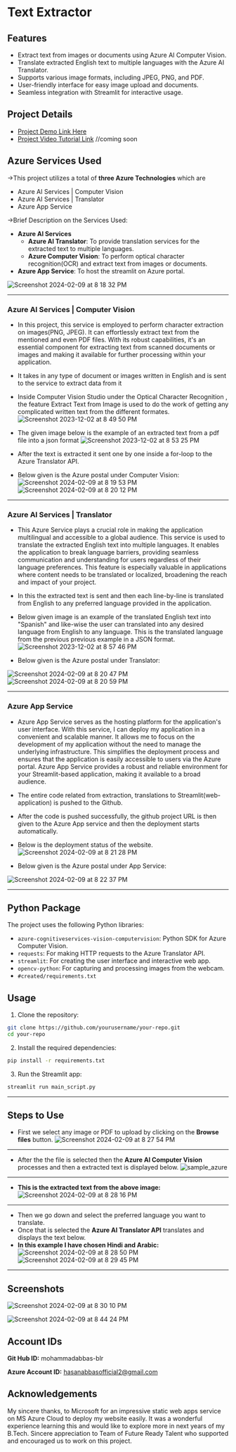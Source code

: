 # Text Extractor

## Features

- Extract text from images or documents using Azure AI Computer Vision.
- Translate extracted English text to multiple languages with the Azure AI Translator.
- Supports various image formats, including JPEG, PNG, and PDF.
- User-friendly interface for easy image upload and documents.
- Seamless integration with Streamlit for interactive usage.

## Project Details

- [Project Demo Link Here](https://textractor.azurewebsites.net/)
- [Project Video Tutorial Link](https://youtu.be/coming_soon) //coming soon

## Azure Services Used

&rarr;This project utilizes a total of **three Azure Technologies** which are 
- Azure AI Services | Computer Vision
- Azure AI Services | Translator
- Azure App Service

&rarr;Brief Description on the Services Used:
* **Azure AI Services**
  * **Azure AI Translator**: To provide translation services for the extracted text to multiple languages.
  * **Azure Computer Vision**: To perform optical character recognition(OCR) and extract text from images or documents.
* **Azure App Service**: To host the streamlit on Azure portal.

![Screenshot 2024-02-09 at 8 18 32 PM](https://github.com/mohammadabbas-blr/Microsoft-Future-Ready-Talent-Internship-Project-Text-Extractor/assets/150517265/6399d07c-04bb-4df2-90cd-3fb44ee5ec67)

---
### Azure AI Services | Computer Vision
- In this project, this service is employed to perform character extraction on images(PNG, JPEG). It can effortlessly extract text from the mentioned and even PDF files. With its robust capabilities, it's an essential component for extracting text from scanned documents or images and making it available for further processing within your application.
- It takes in any type of document or images written in English and is sent to the service to extract data from it
- Inside Computer Vision Studio under the Optical Character Recognition , the feature Extract Text from Image is used to do the work of getting any complicated written text from the different formates.
![Screenshot 2023-12-02 at 8 49 50 PM](https://github.com/hasanabbas-blr/Microsoft-Future-Ready-Talent-Internship-Project-Hasans-Extractor/assets/150517265/511ab307-65e0-43c3-8a31-8d3f3a60273a)


- The given image below is the example of an extracted text from a pdf file into a json format
![Screenshot 2023-12-02 at 8 53 25 PM](https://github.com/hasanabbas-blr/Microsoft-Future-Ready-Talent-Internship-Project-Hasans-Extractor/assets/150517265/0f83db4b-799a-4ea7-aa1c-e938387db076)


- After the text is extracted it sent one by one inside a for-loop to the Azure Translator API.
- Below given is the Azure postal under Computer Vision:
![Screenshot 2024-02-09 at 8 19 53 PM](https://github.com/mohammadabbas-blr/Microsoft-Future-Ready-Talent-Internship-Project-Text-Extractor/assets/150517265/31a54566-7668-45ab-b79d-48ddc52e48c7)
![Screenshot 2024-02-09 at 8 20 12 PM](https://github.com/mohammadabbas-blr/Microsoft-Future-Ready-Talent-Internship-Project-Text-Extractor/assets/150517265/34c29942-2620-436c-8dd2-79feaf5a87e5)

---
### Azure AI Services | Translator
- This Azure Service plays a crucial role in making the application multilingual and accessible to a global audience. This service is used to translate the extracted English text into multiple languages. It enables the application to break language barriers, providing seamless communication and understanding for users regardless of their language preferences. This feature is especially valuable in applications where content needs to be translated or localized, broadening the reach and impact of your project.

- In this the extracted text is sent and then each line-by-line is translated from English to any preferred language provided in the application.

- Below given image is an example of the translated English text into "Spanish" and like-wise the user can translated into any desired language from English to any language. This is the translated language from the previous previous example in a JSON format.
![Screenshot 2023-12-02 at 8 57 46 PM](https://github.com/hasanabbas-blr/Microsoft-Future-Ready-Talent-Internship-Project-Hasans-Extractor/assets/150517265/8d769f4b-75c6-447b-bd48-2a79ffce29e3)
- Below given is the Azure postal under Translator:

![Screenshot 2024-02-09 at 8 20 47 PM](https://github.com/mohammadabbas-blr/Microsoft-Future-Ready-Talent-Internship-Project-Text-Extractor/assets/150517265/0a07eeaa-5930-439e-aabf-82222c6fe89f)
![Screenshot 2024-02-09 at 8 20 59 PM](https://github.com/mohammadabbas-blr/Microsoft-Future-Ready-Talent-Internship-Project-Text-Extractor/assets/150517265/95dbb554-f71b-4499-86eb-f98215b9388f)

---
### Azure App Service
- Azure App Service serves as the hosting platform for the application's user interface. With this service, I can deploy my application in a convenient and scalable manner. It allows me to focus on the development of my application without the need to manage the underlying infrastructure. This simplifies the deployment process and ensures that the application is easily accessible to users via the Azure portal. Azure App Service provides a robust and reliable environment for your Streamlit-based application, making it available to a broad audience.

- The entire code related from extraction, translations to Streamlit(web-application) is pushed to the Github.
- After the code is pushed successfully, the github project URL is then given to the Azure App service and then the deployment starts automatically.
- Below is the deployment status of the website.
![Screenshot 2024-02-09 at 8 21 28 PM](https://github.com/mohammadabbas-blr/Microsoft-Future-Ready-Talent-Internship-Project-Text-Extractor/assets/150517265/99f8637a-18f5-415d-bf8e-cfc95786f897)

- Below given is the Azure postal under App Service:

![Screenshot 2024-02-09 at 8 22 37 PM](https://github.com/mohammadabbas-blr/Microsoft-Future-Ready-Talent-Internship-Project-Text-Extractor/assets/150517265/7ffa624d-05fc-4a69-86a9-69c82fb8165f)

---

## Python Package

The project uses the following Python libraries:

- `azure-cognitiveservices-vision-computervision`: Python SDK for Azure Computer Vision.
- `requests`: For making HTTP requests to the Azure Translator API.
- `streamlit`: For creating the user interface and interactive web app.
- `opencv-python`: For capturing and processing images from the webcam.
- `#created/requirements.txt`

## Usage

1. Clone the repository:

```bash
git clone https://github.com/yourusername/your-repo.git
cd your-repo
```

2. Install the required dependencies:

```bash
pip install -r requirements.txt
```

3. Run the Streamlit app:

```bash
streamlit run main_script.py
```
---

## Steps to Use
- First  we select any image or PDF to upload by clicking on the **Browse files** button.
![Screenshot 2024-02-09 at 8 27 54 PM](https://github.com/mohammadabbas-blr/Microsoft-Future-Ready-Talent-Internship-Project-Text-Extractor/assets/150517265/5f1e877c-0c03-42be-8270-24d64b433250)
---
- After the the file is selected then the **Azure AI Computer Vision** processes and then a extracted text is displayed below.
![sample_azure](https://github.com/mohammadabbas-blr/Microsoft-Future-Ready-Talent-Internship-Project-Text-Extractor/assets/150517265/7a3f56c9-ecc8-4924-b31f-9c97cdd5bd46)
---
- **This is the extracted text from the above image:**
![Screenshot 2024-02-09 at 8 28 16 PM](https://github.com/mohammadabbas-blr/Microsoft-Future-Ready-Talent-Internship-Project-Text-Extractor/assets/150517265/011db0a9-765d-4747-bcf6-2d28fbfd9904)
---
- Then we go down and select the preferred language you want to translate.
- Once that is selected the **Azure AI Translator API** translates and displays the text below.
- **In this example I have chosen Hindi and Arabic:**
![Screenshot 2024-02-09 at 8 28 50 PM](https://github.com/mohammadabbas-blr/Microsoft-Future-Ready-Talent-Internship-Project-Text-Extractor/assets/150517265/14b258ab-57d7-454c-849a-4c7e59b65e23)
![Screenshot 2024-02-09 at 8 29 45 PM](https://github.com/mohammadabbas-blr/Microsoft-Future-Ready-Talent-Internship-Project-Text-Extractor/assets/150517265/490ca7d9-4e76-4c05-b91b-16b4bafdcb11)


---


## Screenshots

![Screenshot 2024-02-09 at 8 30 10 PM](https://github.com/mohammadabbas-blr/Microsoft-Future-Ready-Talent-Internship-Project-Text-Extractor/assets/150517265/3e55a9e1-6c70-45e8-8f58-ca024fb443c0)

![Screenshot 2024-02-09 at 8 44 24 PM](https://github.com/mohammadabbas-blr/Microsoft-Future-Ready-Talent-Internship-Project-Text-Extractor/assets/150517265/ab32cace-3ac9-4aae-8efe-cc37688b597a)





## **Account IDs**
**Git Hub ID:** mohammadabbas-blr

**Azure Account ID:** hasanabbasofficial2@gmail.com

## **Acknowledgements**
My sincere thanks, to Microsoft for an impressive static web apps service on MS Azure Cloud to deploy my website easily. It was a wonderful experience learning this and would like to explore more in next years of my B.Tech. Sincere appreciation to Team of Future Ready Talent who supported and encouraged us to work on this project. 
